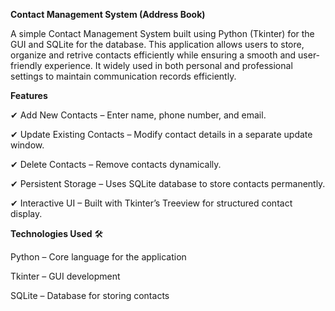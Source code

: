 **Contact Management System (Address Book)**

A simple Contact Management System built using Python (Tkinter) for the GUI and SQLite for the database. 
This application allows users to store, organize and retrive contacts efficiently while ensuring a smooth and user-friendly experience. It widely used in both personal and professional settings to maintain communication records efficiently.

**Features**

✔ Add New Contacts – Enter name, phone number, and email.

✔ Update Existing Contacts – Modify contact details in a separate update window.

✔ Delete Contacts – Remove contacts dynamically.

✔ Persistent Storage – Uses SQLite database to store contacts permanently.

✔ Interactive UI – Built with Tkinter’s Treeview for structured contact display.

**Technologies Used** 🛠️

Python – Core language for the application

Tkinter – GUI development

SQLite – Database for storing contacts

